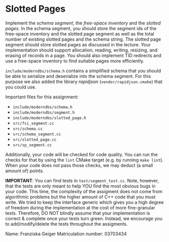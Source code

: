 # Slotted Pages

Implement the *schema segment*, the *free-space inventory* and the *slotted
pages*. In the schema segment, you should store the segment ids of the
free-space inventory and the slotted page segment as well as the total number of
existing slotted pages and the schema string. The slotted page segment should
store slotted pages as discussed in the lecture. Your implementation should
support allocation, reading, writing, resizing, and erasing of records in a
page. You should also implement TID redirects and use a free-space inventory
to find suitable pages more efficiently.

`include/moderndbs/schema.h` contains a simplified schema that you should be
able to serialize and deserialize into the schema segment. For this purpose we
also added the library *rapidjson* (`vendor/rapidjson.cmake`) that you could
use.

Important files for this assignment:
- `include/moderndbs/schema.h`
- `include/moderndbs/segment.h`
- `include/moderndbs/slotted_page.h`
- `src/fsi_segment.cc`
- `src/schema.cc`
- `src/schema_segment.cc`
- `src/slotted_page.cc`
- `src/sp_segment.cc`

Additionally, your code will be checked for code quality. You can run the
checks for that by using the `lint` CMake target (e.g. by running `make lint`).
When your code does not pass those checks, we may deduct (a small amount of)
points.

**IMPORTANT**: You can find tests in `test/segment_test.cc`. Note, however,
that the tests are only meant to help YOU find the most obvious bugs in your
code. This time, the complexity of the assigment does not come from algorithmic
problems but the higher amount of C++ code that you must write. 
We tried to keep the interface generic which gives you a high degree of freedom
during the implementation at the cost of more fine-granular tests.
Therefore, DO NOT blindly assume that your implementation is correct & complete
once your tests turn green.
Instead, we encourage you to add/modify/delete the tests throughout the
assigments.

Name: Franziska Geiger
Matriculation number: 03703434
